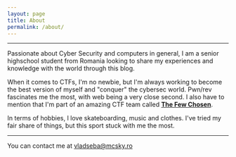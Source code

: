 ```yaml
---
layout: page
title: About
permalink: /about/
---
```


---
Passionate about Cyber Security and computers in general, I am a senior highschool student from Romania looking to share my experiences and knowledge with the world through this blog.

When it comes to CTFs, I'm no newbie, but I'm always working to become the best version of myself and "conquer" the cybersec world. Pwn/rev fascinates me the most, with web being a very close second. I also have to mention that I'm part of an amazing CTF team called [**The Few Chosen**](https://ctftime.org/team/140885/). 

In terms of hobbies, I love skateboarding, music and clothes. I've tried my fair share of things, but this sport stuck with me the most.

---

You can contact me at vladseba@mcsky.ro

